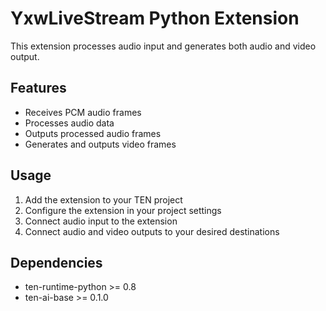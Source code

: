 # YxwLiveStream Python Extension

This extension processes audio input and generates both audio and video output.

## Features

- Receives PCM audio frames
- Processes audio data
- Outputs processed audio frames
- Generates and outputs video frames

## Usage

1. Add the extension to your TEN project
2. Configure the extension in your project settings
3. Connect audio input to the extension
4. Connect audio and video outputs to your desired destinations

## Dependencies

- ten-runtime-python >= 0.8
- ten-ai-base >= 0.1.0 